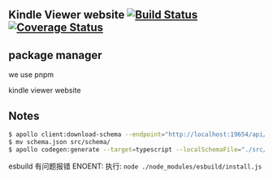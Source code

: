 ## Kindle Viewer website [![Build Status](https://travis-ci.org/clippingkk/web.svg?branch=master)](https://travis-ci.org/clippingkk/web) [![Coverage Status](https://coveralls.io/repos/github/clippingkk/web/badge.svg?branch=master)](https://coveralls.io/github/clippingkk/web?branch=master)

## package manager

we use pnpm

kindle viewer website

## Notes

```bash
$ apollo client:download-schema --endpoint="http://localhost:19654/api/v2/graphql" --header="Authorization: Bearer eyJhbGciOiJIUzI1NiIsInR5cCI6IkpXVCJ9.eyJpZCI6IjEiLCJleHAiOjE2ODAyMzg5NTUsImlhdCI6MTY2NDY4Njk1NSwiaXNzIjoiY2stc2VydmVyQCJ9.n5DKJnhACf65Cu-yYZP700rOLgadgLTBHPIxmAo8lAo"
$ mv schema.json src/schema/
$ apollo codegen:generate --target=typescript --localSchemaFile="./src/schema/schema.json" --includes="./src/schema/**/*.graphql" --useReadOnlyTypes
```

esbuild 有问题报错 ENOENT: 执行: `node ./node_modules/esbuild/install.js`
